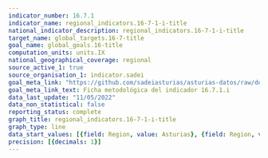 ```yaml
---
indicator_number: 16.7.1
indicator_name: regional_indicators.16-7-1-i-title
national_indicator_description: regional_indicators.16-7-1-i-title
target_name: global_targets.16-7-title
goal_name: global_goals.16-title
computation_units: units.IX
national_geographical_coverage: regional
source_active_1: true
source_organisation_1: indicator.sadei
goal_meta_link: "https://github.com/sadeiasturias/asturias-datos/raw/develop/descargas/metodologia/16.7.1.i.pdf"
goal_meta_link_text: Ficha metodológica del indicador 16.7.1.i
data_last_update: "11/05/2022"
data_non_statistical: false
reporting_status: complete
graph_title: regional_indicators.16-7-1-i-title
graph_type: line
data_start_values: [{field: Region, value: Asturias}, {field: Region, value: España}]
precision: [{decimals: 1}]
---
```

